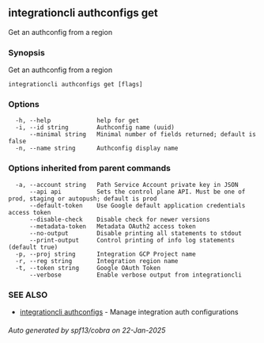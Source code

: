 ## integrationcli authconfigs get

Get an authconfig from a region

### Synopsis

Get an authconfig from a region

```
integrationcli authconfigs get [flags]
```

### Options

```
  -h, --help             help for get
  -i, --id string        Authconfig name (uuid)
      --minimal string   Minimal number of fields returned; default is false
  -n, --name string      Authconfig display name
```

### Options inherited from parent commands

```
  -a, --account string   Path Service Account private key in JSON
      --api api          Sets the control plane API. Must be one of prod, staging or autopush; default is prod
      --default-token    Use Google default application credentials access token
      --disable-check    Disable check for newer versions
      --metadata-token   Metadata OAuth2 access token
      --no-output        Disable printing all statements to stdout
      --print-output     Control printing of info log statements (default true)
  -p, --proj string      Integration GCP Project name
  -r, --reg string       Integration region name
  -t, --token string     Google OAuth Token
      --verbose          Enable verbose output from integrationcli
```

### SEE ALSO

* [integrationcli authconfigs](integrationcli_authconfigs.md)	 - Manage integration auth configurations

###### Auto generated by spf13/cobra on 22-Jan-2025
